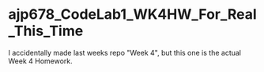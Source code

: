 # ajp678_CodeLab1_WK4HW_For_Real_This_Time
I accidentally made last weeks repo "Week 4", but this one is the actual Week 4 Homework.
